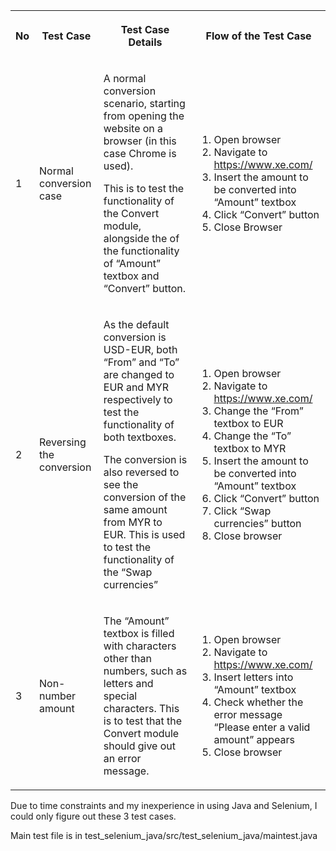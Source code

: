 <table><tbody><tr><th><p>No</p></th><th><p>Test Case</p></th><th><p>Test Case Details</p></th><th><p>Flow of the Test Case</p></th></tr><tr><td><p>1</p></td><td><p>Normal conversion case</p></td><td><p>A normal conversion scenario, starting from opening the website on a browser (in this case Chrome is used).</p><p>This is to test the functionality of the Convert module, alongside the of the functionality of “Amount” textbox and “Convert” button.</p></td><td><ol><li>Open browser</li><li>Navigate to <a href="https://www.xe.com/">https://www.xe.com/</a></li><li>Insert the amount to be converted into “Amount” textbox</li><li>Click “Convert” button</li><li>Close Browser</li></ol></td></tr><tr><td><p>2</p></td><td><p>Reversing the conversion</p></td><td><p>As the default conversion is USD-EUR, both “From” and “To” are changed to EUR and MYR respectively to test the functionality of both textboxes.</p><p>The conversion is also reversed to see the conversion of the same amount from MYR to EUR. This is used to test the functionality of the “Swap currencies”</p></td><td><ol><li>Open browser</li><li>Navigate to <a href="https://www.xe.com/">https://www.xe.com/</a></li><li>Change the “From” textbox to EUR</li><li>Change the “To” textbox to MYR</li><li>Insert the amount to be converted into “Amount” textbox</li><li>Click “Convert” button</li><li>Click “Swap currencies” button</li><li>Close browser</li></ol></td></tr><tr><td><p>3</p></td><td><p>Non-number amount</p></td><td><p>The “Amount” textbox is filled with characters other than numbers, such as letters and special characters. This is to test that the Convert module should give out an error message.</p></td><td><ol><li>Open browser</li><li>Navigate to <a href="https://www.xe.com/">https://www.xe.com/</a></li><li>Insert letters into “Amount” textbox</li><li>Check whether the error message “Please enter a valid amount” appears</li><li>Close browser</li></ol></td></tr></tbody></table>

Due to time constraints and my inexperience in using Java and Selenium, I could only figure out these 3 test cases.

Main test file is in test_selenium_java/src/test_selenium_java/maintest.java
